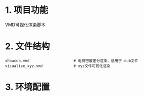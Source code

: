 # 1. 项目功能

VMD可视化渲染脚本



# 2. 文件结构

```
showcub.vmd                    # 电荷密度差分渲染，适用于.cub文件
visualize_xyz.vmd              # xyz文件可视化渲染
```




# 3. 环境配置
